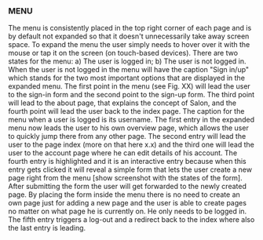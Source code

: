 ### MENU
The menu is consistently placed in the top right corner of each page and is by default not expanded so that it doesn't unnecessarily take away screen space. To expand the menu the user simply needs to hover over it with the mouse or tap it on the screen (on touch-based devices).
There are two states for the menu: a) The user is logged in; b) The user is not logged in.
When the user is not logged in the menu will have the caption "Sign in/up" which stands for the two most important options that are displayed in the expanded menu. The first point in the menu (see Fig. XX) will lead the user to the sign-in form and the second point to the sign-up form. The third point will lead to the about page, that explains the concept of Salon, and the fourth point will lead the user back to the index page.
The caption for the menu when a user is logged is its username. The first entry in the expanded menu now leads the user to his own overview page, which allows the user to quickly jump there from any other page. The second entry will lead the user to the page index (more on that here x.x) and the third one will lead the user to the account page where he can edit details of his account.
The fourth entry is highlighted and it is an interactive entry because when this entry gets clicked it will reveal a simple form that lets the user create a new page right from the menu [show screenshot with the states of the form]. After submitting the form the user will get forwarded to the newly created page. By placing the form inside the menu there is no need to create an own page just for adding a new page and the user is able to create pages no matter on what page he is currently on. He only needs to be logged in.
The fifth entry triggers a log-out and a redirect back to the index where also the last entry is leading.